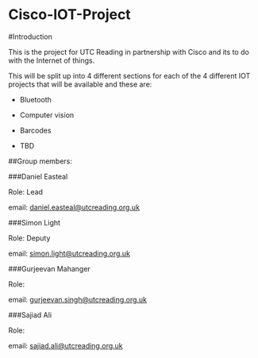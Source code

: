 # Cisco-IOT-Project

#Introduction

This is the project for UTC Reading in partnership with Cisco and its to do with the Internet of things.

This will be split up into 4 different sections for each of the 4 different IOT projects that will be available and these are:

* Bluetooth

* Computer vision

* Barcodes

* TBD

##Group members:

###Daniel Easteal

Role: Lead

email: daniel.easteal@utcreading.org.uk

###Simon Light

Role: Deputy

email: simon.light@utcreading.org.uk

###Gurjeevan Mahanger

Role: 

email: gurjeevan.singh@utcreading.org.uk

###Sajiad Ali

Role: 

email: sajiad.ali@utcreading.org.uk
